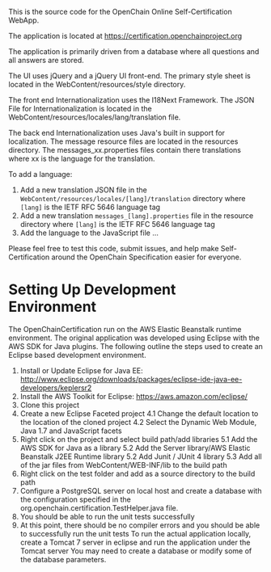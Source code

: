 This is the source code for the OpenChain Online Self-Certification WebApp.

The application is located at https://certification.openchainproject.org

The application is primarily driven from a database where all questions and all
answers are stored.

The UI uses jQuery and a jQuery UI front-end.  The primary style sheet is located 
in the WebContent/resources/style directory.

The front end Internationalization uses the I18Next Framework. The JSON File for Internationalization is located in the WebContent/resources/locales/lang/translation file.

The back end Internationalization uses Java's built in support for localization.  The message resource files are located in the resources directory.  The messages_xx.properties files contain there translations where xx is the language for the translation.

To add a language:
1. Add a new translation JSON file in the `WebContent/resources/locales/[lang]/translation` directory where `[lang]` is the IETF RFC 5646 language tag
2. Add a new translation `messages_[lang].properties` file in the resource directory where `[lang]` is the IETF RFC 5646 language tag
3. Add the language to the JavaScript file ...

Please feel free to test this code, submit issues, and help make Self-Certification
around the OpenChain Specification easier for everyone.


# Setting Up Development Environment
The OpenChainCertification run on the AWS Elastic Beanstalk runtime environment.
The original application was developed using Eclipse with the AWS SDK for Java plugins.
The following outline the steps used to create an Eclipse based development environment.
1. Install or Update Eclipse for Java EE: http://www.eclipse.org/downloads/packages/eclipse-ide-java-ee-developers/keplersr2
2. Install the AWS Toolkit for Eclipse: https://aws.amazon.com/eclipse/
3. Clone this project
4. Create a new Eclipse Faceted project
4.1 Change the default location to the location of the cloned project
4.2 Select the Dynamic Web Module, Java 1.7 and JavaScript facets
5. Right click on the project and select build path/add libraries
5.1 Add the AWS SDK for Java as a library
5.2 Add the Server library/AWS Elastic Beanstalk J2EE Runtime library
5.2 Add Junit / JUnit 4 library
5.3 Add all of the jar files from WebContent/WEB-INF/lib to the build path
6. Right click on the test folder and add as a source directory to the build path
7. Configure a PostgreSQL server on local host and create a database with the configuration specified in the org.openchain.certification.TestHelper.java file.
8. You should be able to run the unit tests successfully
7. At this point, there should be no compiler errors and you should be able to successfully run the unit tests
To run the actual application locally, create a Tomcat 7 server in eclipse and run the application under the Tomcat server
You may need to create a database or modify some of the database parameters.
